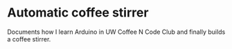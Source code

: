 # Automatic coffee stirrer
Documents how I learn Arduino in UW Coffee N Code Club and finally builds a coffee stirrer.
